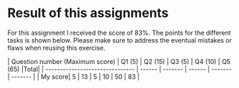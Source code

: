 # Result of this assignments
For this assignment I received the score of 83%. The points for the different tasks is shown below. Please make sure to address the eventual mistakes or flaws when reusing this exercise.

| Question number (Maximum score) | Q1 (5) | Q2 (15) | Q3 (5) | Q4 (10) | Q5 (65) |Total|
| ------------------------------- | ------ | ------- | ------ | ------- | ------- |
| My score| 5                               | 13     | 5       | 10     | 50      | 83        |
